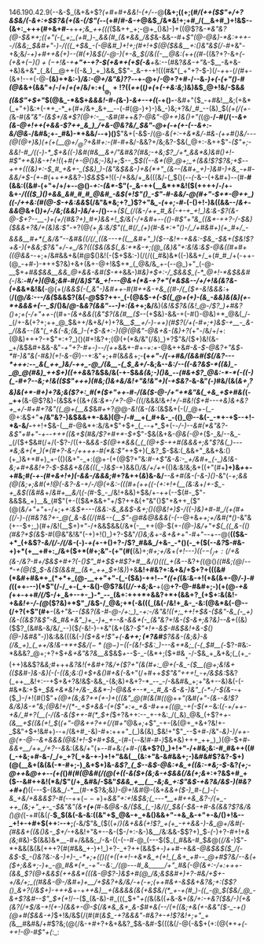 146.190.42.9(--&-$_(&+&+$?_(+#+#+&&!-(+/-_-@__(&+;((+;(#_/(*++($$"+/+?&$&/(*-&+:+$$?&(+(&-(/$"(_--(+_#_/_#-&-+_@&$_/&*&!+;+#_/(__&+#_)+!&$--(&+:_+++(#+&+#-__++*+;&_++(((*($&++_+;-@+_()&)-)+((@$?&_-*&"&?(@-$&*+;((+"(-(_+;_(+#_)-_&&(#_(&*&&_/&$_&-&&--#+*$"(@-@&)-*&:+++--/(&&;_$&#+"-)-/(((_+$&_-(-@&#_)+!+;(#+!+$(@($&&__+:()&"&$(*_/-#_+&"-+&;&/-*+)+#++_&(_+)--(#_(+)&$(/-@-)(+-&_$(/&(_(-__@&:(*+*+((#-*((&?+?-&+*(-(+&+($-)()+(-$+!&-_+__+"+-+?-$(+&*+(+$(-&___+*&:--(#&?_&&-+"_&-$__-&+&-+&)&+&"_(_&(__@++((-&_)_+_)&&_$$"-_&-+-+!(((#&"(_+"+?-$-)(/-*+*+-(/_(_#+-(&+!--+(-@-__(&)+*&:-)_/&:-@+/&"&)$?$?_--+-@+/-@+?+#-/--&_-)+(-(+"()-#(@&_&+(&&"+/-/+/_+(+_/&/+:+$(__@_)+!$?((_++_((_)+(_+_(-+&:&;_)&)&$_@+!&/-$&_&((&$"+$+"_$(@&_-*&$+_&&&!-#-(_&-)_-&+--+(_(-+()-__-&#+"($_-+#&!__&;(+&*(_+"+)&:+(-*+_-*_+(#+/&+_&+__--(-#(@-)+)-)&_-)&;+?&/_#_--(&)_$(_(+(/(+-(_&-#(*&"&"-(&$+/&*$?(@+:-__-&#(#+*+*&?-@&"-@+_+)&_()+"(*(@-__/-#(/(*--&+(&-@+!++(+&&_-$?++_&_)_/+&-@&?&/_$&"-@+(_-+(+-(--&+:-&_/_@&*-/&#&;+-_#&)-*+&&/--+)()__$"&+(-&$-/(@-_&(+:-+&*&/-#&_-*(++#()&/_---(@(@+)&)(+(+(__@_$+/_@$?+_&#+:-(_#-#+*&/-&&?+/&;&?-$&(_@+:-&++$"-*_($"+;-&&!-#_/((-)-*_$+&((-)&#(#&___&$+/$"&#&?(#&;-+&;$?_/+*_&&*&)&#()+!-#$"++&)&-+!+!(*(+_#(+-@()&;-)_&_)+;_$--_$_$((--&*(@_@+;_+(&&!$?$?&;+$_--*+_++(_((&)+:-$_#_+&+-_($&)_)-(&"&$&&-)+&(*+"_(&--(&#+_+)-)&#-)+&_-+#-&&/+$-(+*-#(++_+*&_&?-)_$&$_$+!((-/+&&/+_&(((&/-(_$()(--_(_-&--(+&#+)_-_-(#-__#(&&:((&#-(+"+/+/+--@()-_+:-(&*_-$"(-_&-++(__&*+*&!($(++$+$+/-/+-&+-*_/((($_)()+&&_&#_#_#_@&#_-&$_(+!$"()_-$"-#-&&/-@(#+"-$+*-@++_)((-/++&:(#(@-$-*_+&:&&_$(/&"&*&;+?_)$?+"&*_-(*+*+;-#-*(-()+!-)&((&&--/_&+-&&_@&+()_)+/-/&;(&&)-)&/+-_/()--__+*($(_(/(&-/++_#_&(-+-+_+!_)&:&-$?(&-@-$+?--__-)+(+/(#&?+)_#+)&&+!_$_/&(-/_+&#+--(()-#$"+"&_((&*-++?-/-$&)($&&+?&/+(&)&:$"-*+?(@_$(+__($&:&/$"((_#(/_(+)(#-&+:+"()-/_/+#&#+)(+_#+/_-&&&__#+*(_&/&"--&#&((/(/_((&---+((__&#+"_)($--&!+-+&&:-$&_-$&+($&!$?+&-)(*+&&;$?&"+/-+_/&?((($&(&$(_&:+*&-+;(@_(&)&"+:&!&:&$-@&((#+#+((@&*&-_-+;+/&#&&+&(#_@_$()&!(-($+$&:-)(/(/((_#&)&*((-)&&+/_+(#_#_/+(-++-(@_-+#-)-*++$?&)+&+(&+-@+!&$+*_(_@&/&_+-(--@_)+"_(-@-__$+_+#&$&&__&&_@+&&-&#($-*+_&&-)_#&)+$+:-/_$&*&$_(-*_@+!-*&$&*&#(-_/&:__-#_/+)(@&;&#-#(/&)$"&_+!---@&+(*&-+?+"(*&$&--/+/+!&(&?&-(+&_&*&!&(__-@(+(/_&&$(-(_&"-)&#++-#(#++&-+&_((#-/(_($+-&!&&&:_+(__/(@_/&:---/&(_$&&$?(&(_-@_$$?++-_(-(@&$-_+(-$((_@+(+)-(&_-&&)&(&)(+-*+&&&+(--_$_/()&/_@_-&_&?(&&"---)+:(&+_+;&/__&)(*&!&_$?&(&!_@-/$?___)+#&?()+;+(-/+"++-_(*(#+*-(&+&&(*(_&"$?(&(#__($_--(+$&)-&&-+(-#()-@&)+*_@&(_/-_(/+-&(+?+;++_@_$&++/&+&/+)+?&*___$__+/-)-++)(#$?(/+(-#+;+)&$-+__-_&-_/(&&--(&"(_+&(-&;(&_)-(+$-&+:-)(@(@&"-@&+&-(&_)+?(*+"-/&/+/+:(@&)+++?-+$"+:+?_)()(#+!&?+;(@(+(*&/&"(/&)_)+?$"&/($+)&!(&-_+/&$&#+&&-&"_-+"+?-#+*-)-*-/(++_&&+-_#_+_-+:+_-@&++&_#-&-$-@&?+"&$____-*_#-)&"&(-#&)(_+!-&-@_)--+:&"+;+#(&_&&_+;-__$($+*+"-/(*-*+#&/(&&#($(/&?---*+++:--_&(_++_)&/-++_-@_/(&__-(_$_&+/-*&;&--*&:_/--((-_&?&$-*((&)_-_@_@(#&)_++$_+_)((++&*&?&$&/&(-+-$&*&(&;-)()&_--(#&+$?_@&:-*-*(-((-)(_-#+?--&;+!&(($$"+++)(#&;()&+&/&!+"&!&"+)(-+$&?-*&-&"_(-)_#&/(&(_&$+__/$?&)&(+*-#+)+?&;&$($$?+:_#(*($+"++-#-/(&($-@-/+"+*&"&(_+&_+$+#&(_$($-_++__(&-@$?&)-(&$&+((&+_(&:&*-/+?-@-((_(/&&&!&*+!+*_/-#&!($+#---+&)&+&?+_+/-#+#+?&"((_@+(__&$_&_#+_+?_@_@_-&!(&-(&:_(&$&+(-(/_@+-(_-@+:&$+"__+/&"&?-)&$&&+*-&&)(@-/-#__+(_#+&-_-(()_@--&(-_-*+-+$--+!-*&-&/-__++!+$&-(__#-@&*+:&/&*$"+$+_(_--+*_$+(-_-/-)--&#(*&"&?-&$"+#+"-+--+++((&+$(#&/$?+#+*-$+_$"-$&(&+&_-@&(-@+_($-_&/--&_-_(/($+$&#(/+/(-$?-/((+-&*&*_&-$(@+*&&(_(_(@+$-++#(&&&+;&"$?&(_)---*&;&+(*_)(*(#+?-&-/++++-#(*&:$"_++$+)(_&?_$-$&:(_&&+"_&&+&:()(+_)&++#+)_+-(()(&+"-_+:(@+-(+(@$?+"&:_#-+$"&-&:-_+/&#+_(-_)&!&-&;+#+&&!+?-$-$&&+&(&(((_-)&$-_+)&&()_/&/+/+_+(()&:&!&;&+((+"(#+__)+)&_+_+-+#&;_#(-+-(#+&+!+)(-&&-/&&&;_#+?&++(_&_)&-&/___--&+#(&-(-&-)()-_&"(*-_+;&&(@(_&;+;&#(_+!_@(-&?-&-+_/-/_@(+&:-(_((#+(++((-(+:+!+_(__(&:&*+/_+-$_-+_&$((&#&_+/_&_#_+__&/_(_(-(_#-$_-_/&!+&&)+$&/+-+_+_(--$(#-_$"-&&$&_+)__&_(#$"(+-(($&*&&+"+/$?++&(+"&"()$"+&++_($"(@(_&/+"+"_+-/+;+*+:&$+---(&&:-&_&&$-&+;()(@&!+)_$-/((-)&)+#-#_/(+(#+((/-)-((#&?&?+-_@(_&-&((/(#&--(__$"-@_#&*_@&&&(-(_--@+&_++;+/&#(*()_-&"&(+--$+;_)(#+/&!(__$+)+"-/+&&$&&(/&*(-__++(@-$(+-*(@-)_&_/+"+$(_((_&-(()(#&?+$(*_&_$-#(@&"&!&"(-+)+!()_)+?-$&"_/()&;&_+_-&+&+_+"-#+"--+--@(__(($&-+*_(+&$?_-&/(/-/(/&-_(-)-_+(_+-+()+?-/$?_#&&_/+&-_-*()(-_+($(-_-&?_$-#&-+)+*(+__+#+:_/&+($+*(#+;&"-(+"(#(__(&)+;_#+;+/&_+*_(+!---)((-$-(_/+:(/+$&(_&-/&?-#+/_$&$+#+?(-()$"_#+$_$+#$?+#__&/()(((_+(&*--&?+_(_(@()_((#&;(@_/_--*-+(@($_$-&($(&&#__(&+_++_$+!&)_)+&__&!+#&?+:&+&/+$+?+(((&#(*&#+#&*+_(*+*+_(@-__++"+"-(_-($&)-++!_--*((+$($_(&:&-+!(+&(&+-@_/-)-#(_((++---)(*$"(/-/_+-(_+-&()-@$?&((/_/-+&;_&-__+(@__+?-@-#&#+;-)(+(@-_+&(_++-++#_/(/_$-/+_&+--+-_)-*_--_(&+:+++*+&&?+*+(&&+?_(+$+:&(&!-+&_&!+*-/-*(@_($?&)+*$"_/&$-/_@&;+*(-&(((_(&(-/&!+_&-_-&:(@&*&(-@--(/+?(+$"(#+__-(&+"&--*($&?(&-#-@-/+:_)_-+:-/&"&!((+;_++!+$&-($&"-&_(-_+)(&-((&$?&_$"-&_#&+&"_)+_-)+_+--&-&&*(-_(&"&?+!&-($-&+;&?&)--_&+*((&)($$?_(&#&-&/&/_--)($_(_-&!-)-+&"(&+(&?_-$"+!+-&$-#&$&!+&-$()(@-)&#&"-)_)&:&&(((&(*-)($+&+!$"+_(_-__&+$+;(*$?&#__$?&&-(&;&)-&(/&_+)_(_++/&!&-+*+$&/($-*(@-)-$((-(&!-$&:_)---&+*&;_(-(_$_#___(-*$?-#&:-*&&&?_@+;+?+$_+&$+$&"&?&__&_$&$_+_--$-_-(&*+;($+#&$__+$-/-$&_+_&+&;(_(+_-(++)&&$?&_&;_#+++*&?&!(+&#+?&/+($?+"(&(#+:_@+(-&_-($__(@+;&!&+(_($&#-)&-&)(-(-((&;&:()+$+&()_#+&(*-&+"(/+#++_$$"&"+++!_-+/&$&:_$&?(_++__&!+:--+$+&+?&!&$-&&_-(&;&)+&+?-*_--_-/-&&#&_+;+"&+--&)&(-(-#&*&:+$+*_$&+&*&!+/&-_&&*-)-@&&+--*_-_#_&-&-&-)&"_(-*-/-$(&-*-+($_)-/+!(#()$"+*(@+(&;&?++(+-)+*(*((&"_@(#(*_&(#((_@+*+"(*&*_#_(+"_-(_&*-_-___&!$?&/&)&-+"&;(@&!+/(*-_+$+&&-(+(_$"+:+_+&-#+++((@_-+(-$(+_$-$&:(*(-+/++-+&/_#+?(__(-/(*_&-&($++-#(*_$+(_$+?&++:--_+-+&:_/(_&)_@&_(+$?+_+-(&__+$((&(+!_$_(_(+"-@&++?++(/(#+"_@&*+;+*$"_-+-(&(@+_+&+?&!+-_$&"+$+!&#+)--+/(&+#_-&)-#+:+++"_(_)&(&)_$&!+"$"_--$+#-/&"-*&)_-_)_/++-@(+-@_--&+&&&(@&!+!-$+#+$&_-*(#-(_--_&!_#-#-)_$&*&)+++_++_)_)(@-$+#-*&&+__/++_/+?--&*&:(_&_&/+"(+-_-#+_&:_(+#-(_(__&+$?()_)+!+"-/+#&;&:-#_#&++((#(_-+&;+#-&-/_/+_+?(_+&-+-)+!+"&&(__(&:+"&-&#&&+;-)&#&#$?&?-$+)(@(__&+(&(&(-*-#+;-)_&+$+)&_-&$?_(_$--&$-@&:+&_+((&:-*&;-$-_&?_(+;-@++_&_@++--(+(_()_#(#(@&#(/(@(+((-&($+(&;&-+$&&(/&(+;&_+:+?&$+#_+($--&#++&!(*&/$"(/+_&#&/-$&"_$&&_+__(__-&;&_+:$"&$-+&?&/&$-)(#&?+#+(___)((---$-(&&_/-*__(#-*$?&;&)_)-@+!&#_@-(&+_&&+($-)_#-(_)-(-&_+&/+&&&$?-#(_--++($--+)+$_&&"+:+!&$&;(_---*__+#++&_&?-/(+_-++_(&;+"_+-_-$&"&"(&+__(+__(_#_-_&_@&-&/($&_(_-)&/(/_$&(-$&-+#-&(&&?$?&/&(_)_@(_(-+#(&(_(-___$_$(&(-&-&:((&"+$_@&-+_+&()&&+"-+&_&-+"+-&/()+!&--_+!+-+#+$(++:--+;___(-_&/$"&_($((_+_/_)(&+&&(+!$?_+(+_-++&&-)-&_@+/&#(-(#&&+((&()&-_$+/_-+&&!+"&+--&-($-/+:-&-)&__/&:&&-$$?+)_$_-(_-)+?-#+!+_&(&;_#&)-$(&&)&*__-#+/&&&;_/-&-((-(--#-@_(---$($_(_#&&-#_$_&_@(_(/&-_)$"-*+&&(&(&(+++?(#(#&&_+-)+!_)+?-_+?++(&&$+_-)+_+#-+&*_&-@&$&$($_/(-&$-$_-()&?&:-&-)+)-_-*+;+(()((+((++!-+&*&_+(+!_(_&+_+#--_@+#$?&/___--&(+($+;&&+;-)+_-@_#&*(+_-+"--&:_/(@---#_&_____/+"_#&(-@(&+:-/+:+++-(&&_$?(@+&&$(++&&*(((&-@$?-)&$+#(@_/&;&$&#+)+?-#&/+$+-+/&/+;_((#&&-@-/&#+)+__/+$&?_+&/&/-+(-+;(++#&+-_&$&+&?&;+:($$?()_&+?(/&$+)-+++&*+-+_++&)__+(&&&&(&(+&$&/(*_+-+(#_)-((_-@_$($&/_@_-&+$?&#--$"_$+(+!_/--($_(&-&)-#_(((_$+"_$+$((_&(&((_+_&-&+*(&_/+:-+&?($&/-)(+&(&?(/+$_/&-+!(+-)_(&&_+-@-$(/&*&_&+_&-$_#+&(--/(+((&;+&(+-&&"($-_-+()(@+#($&&-_+*_)_$+!&/&$(/(#(#(*&$_-+?&&&"-#&?+-+!$?&!+;+"_+(*&__#&#&/+#$?&;(@(/&-+#+?+&+&&?_$&-&#-$(((&(/-@(-&$+(+:(@(*+_+(-++!-@-#$"+(_:_:
